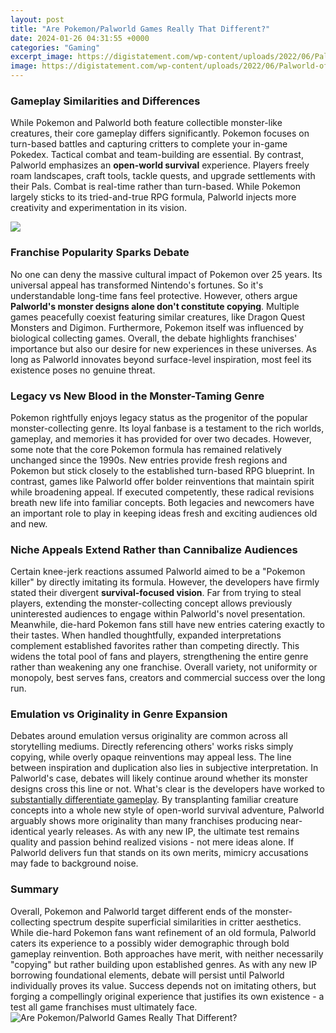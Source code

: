 ```yaml
---
layout: post
title: "Are Pokemon/Palworld Games Really That Different?"
date: 2024-01-26 04:31:55 +0000
categories: "Gaming"
excerpt_image: https://digistatement.com/wp-content/uploads/2022/06/Palworld-official-1.jpg
image: https://digistatement.com/wp-content/uploads/2022/06/Palworld-official-1.jpg
---
```


### Gameplay Similarities and Differences 
While Pokemon and Palworld both feature collectible monster-like creatures, their core gameplay differs significantly. Pokemon focuses on turn-based battles and capturing critters to complete your in-game Pokedex. Tactical combat and team-building are essential. By contrast, Palworld emphasizes an **open-world survival** experience. Players freely roam landscapes, craft tools, tackle quests, and upgrade settlements with their Pals. Combat is real-time rather than turn-based. While Pokemon largely sticks to its tried-and-true RPG formula, Palworld injects more creativity and experimentation in its vision. 

![](https://static3.gamerantimages.com/wordpress/wp-content/uploads/2021/06/palworld-pokemon-rip-off-clone-copy-explained.jpg)
### Franchise Popularity Sparks Debate
No one can deny the massive cultural impact of Pokemon over 25 years. Its universal appeal has transformed Nintendo's fortunes. So it's understandable long-time fans feel protective. However, others argue **Palworld's monster designs alone don't constitute copying**. Multiple games peacefully coexist featuring similar creatures, like Dragon Quest Monsters and Digimon. Furthermore, Pokemon itself was influenced by biological collecting games. Overall, the debate highlights franchises' importance but also our desire for new experiences in these universes. As long as Palworld innovates beyond surface-level inspiration, most feel its existence poses no genuine threat.
### Legacy vs New Blood in the Monster-Taming Genre
Pokemon rightfully enjoys legacy status as the progenitor of the popular monster-collecting genre. Its loyal fanbase is a testament to the rich worlds, gameplay, and memories it has provided for over two decades. However, some note that the core Pokemon formula has remained relatively unchanged since the 1990s. New entries provide fresh regions and Pokemon but stick closely to the established turn-based RPG blueprint. In contrast, games like Palworld offer bolder reinventions that maintain spirit while broadening appeal. If executed competently, these radical revisions breath new life into familiar concepts. Both legacies and newcomers have an important role to play in keeping ideas fresh and exciting audiences old and new. 
### Niche Appeals Extend Rather than Cannibalize Audiences 
Certain knee-jerk reactions assumed Palworld aimed to be a "Pokemon killer" by directly imitating its formula. However, the developers have firmly stated their divergent **survival-focused vision**. Far from trying to steal players, extending the monster-collecting concept allows previously uninterested audiences to engage within Palworld's novel presentation. Meanwhile, die-hard Pokemon fans still have new entries catering exactly to their tastes. When handled thoughtfully, expanded interpretations complement established favorites rather than competing directly. This widens the total pool of fans and players, strengthening the entire genre rather than weakening any one franchise. Overall variety, not uniformity or monopoly, best serves fans, creators and commercial success over the long run.
### Emulation vs Originality in Genre Expansion
Debates around emulation versus originality are common across all storytelling mediums. Directly referencing others' works risks simply copying, while overly opaque reinventions may appeal less. The line between inspiration and duplication also lies in subjective interpretation. In Palworld's case, debates will likely continue around whether its monster designs cross this line or not. What's clear is the developers have worked to [substantially differentiate gameplay](https://store.fi.io.vn/womens-custom-proud-football-grandma-number-28-personalized-women-v-neck-t-shirt/women&). By transplanting familiar creature concepts into a whole new style of open-world survival adventure, Palworld arguably shows more originality than many franchises producing near-identical yearly releases. As with any new IP, the ultimate test remains quality and passion behind realized visions - not mere ideas alone. If Palworld delivers fun that stands on its own merits, mimicry accusations may fade to background noise.
### Summary 
Overall, Pokemon and Palworld target different ends of the monster-collecting spectrum despite superficial similarities in critter aesthetics. While die-hard Pokemon fans want refinement of an old formula, Palworld caters its experience to a possibly wider demographic through bold gameplay reinvention. Both approaches have merit, with neither necessarily "copying" but rather building upon established genres. As with any new IP borrowing foundational elements, debate will persist until Palworld individually proves its value. Success depends not on imitating others, but forging a compellingly original experience that justifies its own existence - a test all game franchises must ultimately face.
![Are Pokemon/Palworld Games Really That Different?](https://digistatement.com/wp-content/uploads/2022/06/Palworld-official-1.jpg)